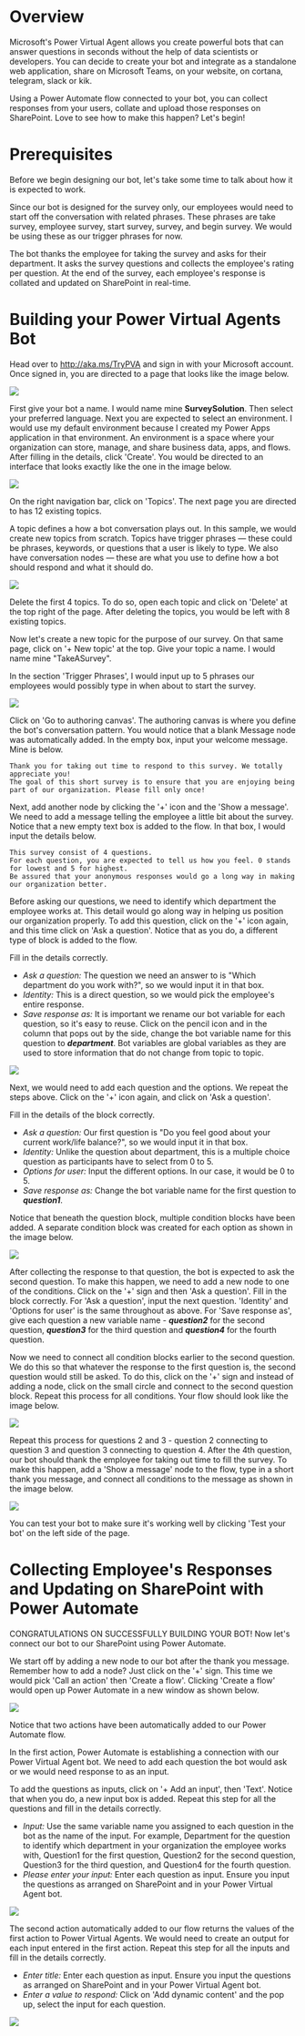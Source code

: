 # Overview
Microsoft's Power Virtual Agent allows you create powerful bots that can answer questions in seconds without the help of data scientists or developers. You can decide to create your bot and integrate as a standalone web application, share on Microsoft Teams, on your website, on cortana, telegram, slack or kik.

Using a Power Automate flow connected to your bot, you can collect responses from your users, collate and upload those responses on SharePoint. Love to see how to make this happen? Let's begin!

# Prerequisites
Before we begin designing our bot, let's take some time to talk about how it is expected to work. 

Since our bot is designed for the survey only, our employees would need to start off the conversation with related phrases. These phrases are take survey, employee survey, start survey, survey, and begin survey. We would be using these as our trigger phrases for now.

The bot thanks the employee for taking the survey and asks for their department. It asks the survey questions and collects the employee's rating per question. At the end of the survey, each employee's response is collated and updated on SharePoint in real-time.

# Building your Power Virtual Agents Bot
Head over to http://aka.ms/TryPVA and sign in with your Microsoft account. Once signed in, you are directed to a page that looks like the image below.

![](/Images/powervirtualagents-1.PNG)

First give your bot a name. I would name mine **SurveySolution**. Then select your preferred language. Next you are expected to select an environment. I would use my default environment because I created my Power Apps application in that environment. An environment is a space where your organization can store, manage, and share business data, apps, and flows. After filling in the details, click 'Create'. You would be directed to an interface that looks exactly like the one in the image below.

![](/Images/powervirtualagents-2.PNG)

On the right navigation bar, click on 'Topics'. The next page you are directed to has 12 existing topics. 

A topic defines a how a bot conversation plays out. In this sample, we would create new topics from scratch. Topics have trigger phrases — these could be phrases, keywords, or questions that a user is likely to type. We also have conversation nodes — these are what you use to define how a bot should respond and what it should do.

![](/Images/powervirtualagents-3.PNG)

Delete the first 4 topics. To do so, open each topic and click on 'Delete' at the top right of the page. After deleting the topics, you would be left with 8 existing topics.

Now let's create a new topic for the purpose of our survey. On that same page, click on '+ New topic' at the top. Give your topic a name. I would name mine "TakeASurvey". 

In the section 'Trigger Phrases', I would input up to 5 phrases our employees would possibly type in when about to start the survey.

![](/Images/powervirtualagents-4.PNG)

Click on 'Go to authoring canvas'. The authoring canvas is where you define the bot's conversation pattern. You would notice that a blank Message node was automatically added. In the empty box, input your welcome message. Mine is below.
``` Text
Thank you for taking out time to respond to this survey. We totally appreciate you!
The goal of this short survey is to ensure that you are enjoying being part of our organization. Please fill only once!
```

Next, add another node by clicking the '+' icon and the 'Show a message'. We need to add a message telling the employee a little bit about the survey. Notice that a new empty text box is added to the flow. In that box, I would input the details below.
``` Text
This survey consist of 4 questions.
For each question, you are expected to tell us how you feel. 0 stands for lowest and 5 for highest.
Be assured that your anonymous responses would go a long way in making our organization better.
```

Before asking our questions, we need to identify which department the employee works at. This detail would go along way in helping us position our organization properly. To add this question, click on the '+' icon again, and this time click on 'Ask a question'. Notice that as you do, a different type of block is added to the flow.

Fill in the details correctly.
* *Ask a question:* The question we need an answer to is "Which department do you work with?", so we would input it in that box.
* *Identity:* This is a direct question, so we would pick the employee's entire response.
* *Save response as:* It is important we rename our bot variable for each question, so it's easy to reuse. Click on the pencil icon and in the column that pops out by the side, change the bot variable name for this question to ***department***. Bot variables are global variables as they are used to store information that do not change from topic to topic.

![](/Images/powervirtualagents-5.PNG)

Next, we would need to add each question and the options. We repeat the steps above. Click on the '+' icon again, and click on 'Ask a question'.

Fill in the details of the block correctly.
* *Ask a question:* Our first question is "Do you feel good about your current work/life balance?", so we would input it in that box.
* *Identity:* Unlike the question about department, this is a multiple choice question as participants have to select from 0 to 5.
* *Options for user:* Input the different options. In our case, it would be 0 to 5.
* *Save response as:* Change the bot variable name for the first question to ***question1***.

Notice that beneath the question block, multiple condition blocks have been added. A separate condition block was created for each option as shown in the image below.

![](/Images/powervirtualagents-6.PNG)

After collecting the response to that question, the bot is expected to ask the second question. To make this happen, we need to add a new node to one of the conditions. Click on the '+' sign and then 'Ask a question'. Fill in the block correctly. For 'Ask a question', input the next question. 'Identity' and 'Options for user' is the same throughout as above. For 'Save response as', give each question a new variable name - ***question2*** for the second question, ***question3*** for the third question and ***question4*** for the fourth question.

Now we need to connect all condition blocks earlier to the second question. We do this so that whatever the response to the first question is, the second question would still be asked. To do this, click on the '+' sign and instead of adding a node, click on the small circle and connect to the second question block. Repeat this process for all conditions. Your flow should look like the image below.

![](/Images/powervirtualagents-7.PNG)

Repeat this process for questions 2 and 3 - question 2 connecting to question 3 and question 3 connecting to question 4. After the 4th question, our bot should thank the employee for taking out time to fill the survey. To make this happen, add a 'Show a message' node to the flow, type in a short thank you message, and connect all conditions to the message as shown in the image below.

![](/Images/powervirtualagents-8.PNG)

You can test your bot to make sure it's working well by clicking 'Test your bot' on the left side of the page.

# Collecting Employee's Responses and Updating on SharePoint with Power Automate
CONGRATULATIONS ON SUCCESSFULLY BUILDING YOUR BOT! Now let's connect our bot to our SharePoint using Power Automate.

We start off by adding a new node to our bot after the thank you message. Remember how to add a node? Just click on the '+' sign. This time we would pick 'Call an action' then 'Create a flow'. Clicking 'Create a flow' would open up Power Automate in a new window as shown below.

![](/Images/powerautomate-1.PNG)

Notice that two actions have been automatically added to our Power Automate flow. 

In the first action, Power Automate is establishing a connection with our Power Virtual Agent bot. We need to add each question the bot would ask or we would need response to as an input. 

To add the questions as inputs, click on '+ Add an input', then 'Text'. Notice that when you do, a new input box is added. Repeat this step for all the questions and fill in the details correctly.
* *Input:* Use the same variable name you assigned to each question in the bot as the name of the input. For example, Department for the question to identify which department in your organization the employee works with, Question1 for the first question, Question2 for the second question, Question3 for the third question, and Question4 for the fourth question.
* *Please enter your input:* Enter each question as input. Ensure you input the questions as arranged on SharePoint and in your Power Virtual Agent bot.

![](/Images/powerautomate-2.PNG)

The second action automatically added to our flow returns the values of the first action to Power Virtual Agents. We would need to create an output for each input entered in the first action. Repeat this step for all the inputs and fill in the details correctly.
* *Enter title:* Enter each question as input. Ensure you input the questions as arranged on SharePoint and in your Power Virtual Agent bot.
* *Enter a value to respond:* Click on 'Add dynamic content' and the pop up, select the input for each question.

![](/Images/powerautomate-3.PNG)